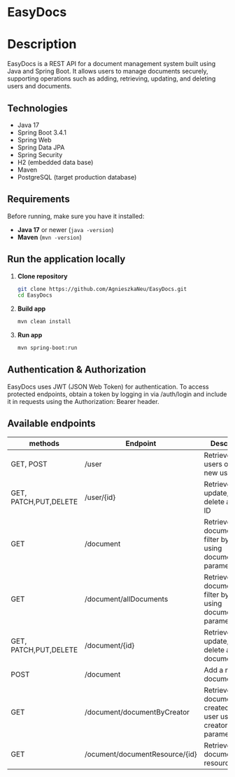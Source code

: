 # EasyDocs

# Description

EasyDocs is a REST API for a document management system built using Java and Spring Boot. It allows users to manage documents securely, supporting operations such as adding, retrieving, updating, and deleting users and documents.

## Technologies

- Java 17
- Spring Boot 3.4.1
- Spring Web
- Spring Data JPA
- Spring Security
- H2 (embedded data base)
- Maven
- PostgreSQL (target production database)
  
## Requirements

Before running, make sure you have it installed:

- **Java 17** or newer (`java -version`)
- **Maven** (`mvn -version`)

## Run the application locally

1. **Clone repository**
   ```sh
   git clone https://github.com/AgnieszkaNeu/EasyDocs.git
   cd EasyDocs
   ```
2. **Build app**
   ```sh
   mvn clean install
   ```
3. **Run app**
   ```sh
   mvn spring-boot:run
   ```
   
## Authentication & Authorization
EasyDocs uses JWT (JSON Web Token) for authentication.
To access protected endpoints, obtain a token by logging in via /auth/login and include it in requests using the Authorization: Bearer <TOKEN> header.

## Available endpoints
| methods  | Endpoint      | Description                        | Authorisation
|---------|---------------|------------------------------------|---------------|
| GET, POST     |/user   |Retrieve all users or add a new user | Admin
| GET, PATCH,PUT,DELETE     |/user/{id}  | Retrieve, update, or delete a user by ID    | Admin
| GET |/document |Retrieve all documents or filter by name using documentName parameter | Authenticated
| GET |/document/allDocuments |Retrieve all documents or filter by name using documentName parameter | Authenticated
| GET, PATCH,PUT,DELETE | /document/{id} | Retrieve, update, or delete a document by ID| Authenticated
| POST | /document |Add a new document| Authenticated
| GET | /document/documentByCreator |Retrieve all documents created by a user using creator_id parameter| Authenticated
| GET | /ocument/documentResource/{id} |Retrieve a document resource by ID | Authenticated
